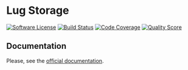 # Lug Storage

[![Software License](https://img.shields.io/badge/license-MIT-brightgreen.svg?style=flat-square)](LICENSE)
[![Build Status](https://img.shields.io/travis/php-lug/storage.svg?style=flat-square)](https://travis-ci.org/php-lug/storage)
[![Code Coverage](https://img.shields.io/scrutinizer/coverage/g/php-lug/storage.svg?style=flat-square)](https://scrutinizer-ci.com/g/php-lug/storage)
[![Quality Score](https://img.shields.io/scrutinizer/g/php-lug/storage.svg?style=flat-square)](https://scrutinizer-ci.com/g/php-lug/storage)

## Documentation

Please, see the [official documentation](http://docs.php-lug.org/en/latest/components/storage/index.html).
